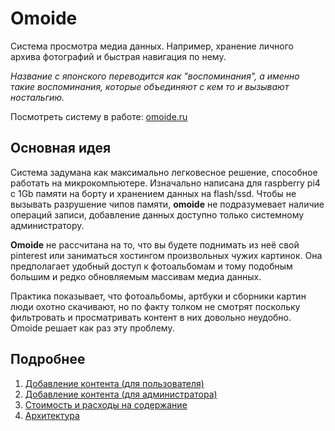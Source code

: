 # Omoide

Система просмотра медиа данных. Например, хранение личного архива фотографий и
быстрая навигация по нему.

*Название с японского переводится как "воспоминания", а именно такие
воспоминания, которые объединяют с кем то и вызывают ностальгию.*

Посмотреть систему в работе: [omoide.ru](https://omoide.ru)

## Основная идея

Система задумана как максимально легковесное решение, способное работать на
микрокомпьютере. Изначально написана для raspberry pi4 с 1Gb памяти на борту и
хранением данных на flash/ssd. Чтобы не вызывать разрушение чипов памяти,
**omoide** не подразумевает наличие операций записи, добавление данных доступно
только системному администратору.

**Omoide** не рассчитана на то, что вы будете поднимать из неё свой pinterest
или заниматься хостингом произвольных чужих картинок. Она предполагает удобный
доступ к фотоальбомам и тому подобным большим и редко обновляемым массивам
медиа данных.

Практика показывает, что фотоальбомы, артбуки и сборники картин люди охотно
скачивают, но по факту толком не смотрят поскольку фильтровать и просматривать
контент в них довольно неудобно. Omoide решает как раз эту проблему.

## Подробнее

1. [Добавление контента (для пользователя)](./documentation/russian/upload_user.md)
1. [Добавление контента (для администратора)](./documentation/russian/upload_admin.md)
1. [Стоимость и расходы на содержание](./documentation/russian/expenses.md)
1. [Архитектура](./documentation/russian/architecture.md)

